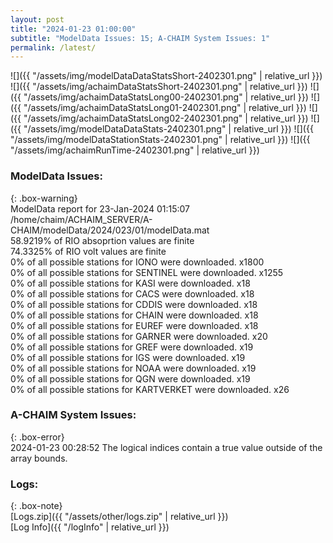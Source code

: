 ```yaml
---
layout: post
title: "2024-01-23 01:00:00"
subtitle: "ModelData Issues: 15; A-CHAIM System Issues: 1"
permalink: /latest/
---
```


![]({{ "/assets/img/modelDataDataStatsShort-2402301.png" | relative_url }})
![]({{ "/assets/img/achaimDataStatsShort-2402301.png" | relative_url }})
![]({{ "/assets/img/achaimDataStatsLong00-2402301.png" | relative_url }})
![]({{ "/assets/img/achaimDataStatsLong01-2402301.png" | relative_url }})
![]({{ "/assets/img/achaimDataStatsLong02-2402301.png" | relative_url }})
![]({{ "/assets/img/modelDataDataStats-2402301.png" | relative_url }})
![]({{ "/assets/img/modelDataStationStats-2402301.png" | relative_url }})
![]({{ "/assets/img/achaimRunTime-2402301.png" | relative_url }})


### ModelData Issues:  
  
{: .box-warning}  
 ModelData report for 23-Jan-2024 01:15:07   
 /home/chaim/ACHAIM_SERVER/A-CHAIM/modelData/2024/023/01/modelData.mat   
 58.9219% of RIO absoprtion values are finite   
 74.3325% of RIO volt values are finite   
 0% of all possible stations for IONO were downloaded. x1800   
 0% of all possible stations for SENTINEL were downloaded. x1255   
 0% of all possible stations for KASI were downloaded. x18   
 0% of all possible stations for CACS were downloaded. x18   
 0% of all possible stations for CDDIS were downloaded. x18   
 0% of all possible stations for CHAIN were downloaded. x18   
 0% of all possible stations for EUREF were downloaded. x18   
 0% of all possible stations for GARNER were downloaded. x20   
 0% of all possible stations for GREF were downloaded. x19   
 0% of all possible stations for IGS were downloaded. x19   
 0% of all possible stations for NOAA were downloaded. x19   
 0% of all possible stations for QGN were downloaded. x19   
 0% of all possible stations for KARTVERKET were downloaded. x26   
  
### A-CHAIM System Issues:  
  
{: .box-error}  
2024-01-23 00:28:52 The logical indices contain a true value outside of the array bounds.  

### Logs:  
  
{: .box-note}  
[Logs.zip]({{ "/assets/other/logs.zip" | relative_url }})  
[Log Info]({{ "/logInfo" | relative_url }})  
